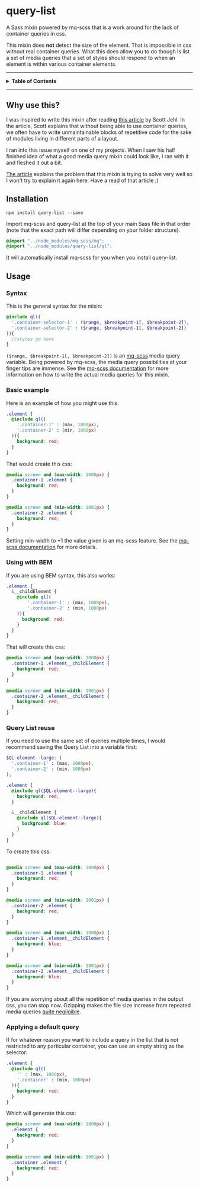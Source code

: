 
# query-list

A Sass mixin powered by mq-scss that is a work around for the lack of container queries in css.

This mixin does **not** detect the size of the element. That is impossible in css without real container queries. What this does allow you to do though is list a set of media queries that a set of styles should respond to when an element is within various container elements.

---

<details>
<summary><strong>Table of Contents</strong></summary>

* [Why use this?](#why-use-this)
* [Installation](#installation)
* [Usage](#usage)
  * [Syntax](#syntax)
  * [Basic example](#basic-example)
  * [Using with BEM](#using-with-bem)
  * [Query List reuse](#query-list-reuse)
  * [Applying a default query](#applying-a-default-query)
</details>

---

## Why use this?

I was inspired to write this mixin after reading [this article](https://www.filamentgroup.com/lab/element-query-workarounds.html) by Scott Jehl. In the article, Scott explains that without being able to use container queries, we often have to write unmaintainable blocks of repetitive code for the sake of modules living in different parts of a layout.

I ran into this issue myself on one of my projects. When I saw his half finished idea of what a good media query mixin could look like, I ran with it and fleshed it out a bit.

[The article](https://www.filamentgroup.com/lab/element-query-workarounds.html) explains the problem that this mixin is trying to solve very well so I won't try to explain it again here. Have a read of that article :)

## Installation

```````````
npm install query-list --save
```````````

Import mq-scss and query-list at the top of your main Sass file in that order (note that the exact path will differ depending on your folder structure).

``````scss
@import "../node_modules/mq-scss/mq";
@import "../node_modules/query-list/ql";
``````

It will automatically install mq-scss for you when you install query-list.

## Usage

### Syntax

This is the general syntax for the mixin:

``````scss
@include ql((
  '.container-selector-1' : ($range, $breakpoint-1[, $breakpoint-2]),
  '.container-selector-2' : ($range, $breakpoint-1[, $breakpoint-2])
)){
  //styles go here
}
``````

`($range, $breakpoint-1[, $breakpoint-2])` is an [mq-scss](https://www.npmjs.com/package/mq-scss) media query variable. Being powered by mq-scss, the media query possibilities at your finger tips are immense. See the [mq-scss documentation](https://www.npmjs.com/package/mq-scss) for more information on how to write the actual media queries for this mixin.

### Basic example

Here is an example of how you might use this:

``````scss
.element {
  @include ql((
    '.container-1' : (max, 1000px),
    '.container-2' : (min, 1000px)
  )){
    background: red;
  }
}
``````

That would create this css:

``````css
@media screen and (max-width: 1000px) {
  .container-1 .element {
    background: red;
  }
}

@media screen and (min-width: 1001px) {
  .container-2 .element {
    background: red;
  }
}
``````

Setting min-width to +1 the value given is an mq-scss feature. See the [mq-scss documentation](https://www.npmjs.com/package/mq-scss#minmax-width) for more details.

### Using with BEM

If you are using BEM syntax, this also works:

````scss
.element {
  &__childElement {
    @include ql((
        '.container-1' : (max, 1000px),
        '.container-2' : (min, 1000px)
    )){
      background: red;
    }
  }
}
````

That will create this css:

``````css
@media screen and (max-width: 1000px) {
  .container-1 .element__childElement {
    background: red;
  }
}

@media screen and (min-width: 1001px) {
  .container-2 .element__childElement {
    background: red;
  }
}
``````

### Query List reuse

If you need to use the same set of queries multiple times, I would recommend saving the Query List into a variable first:

``````scss
$QL-element--large: (
  '.container-1' : (max, 1000px),
  '.container-2' : (min, 1000px)
);

.element {
  @include ql($QL-element--large){
    background: red;
  }

  &__childElement {
    @include ql($QL-element--large){
      background: blue;
    }
  }
}
``````

To create this css:

``````css

@media screen and (max-width: 1000px) {
  .container-1 .element {
    background: red;
  }
}

@media screen and (min-width: 1001px) {
  .container-2 .element {
    background: red;
  }
}

@media screen and (max-width: 1000px) {
  .container-1 .element__childElement {
    background: blue;
  }
}

@media screen and (min-width: 1001px) {
  .container-2 .element__childElement {
    background: blue;
  }
}

``````

If you are worrying about all the repetition of media queries in the output css, you can stop now. Gzipping makes the file size increase from repeated media queries [quite negligible](https://benfrain.com/inline-or-combined-media-queries-in-sass-fight/).

### Applying a default query

If for whatever reason you want to include a query in the list that is not restricted to any particular container, you can use an empty string as the selector:

``````scss
.element {
  @include ql((
    '' : (max, 1000px),
    '.container' : (min, 1000px)
  )){
    background: red;
  }
}
``````

Which will generate this css:

``````css
@media screen and (max-width: 1000px) {
  .element {
    background: red;
  }
}

@media screen and (min-width: 1001px) {
  .container .element {
    background: red;
  }
}
``````
